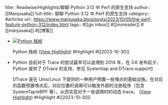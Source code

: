title:: Readwise/Highlights/聊聊 Python 3.12 中 Perf 的原生支持
author:: [[Manjusaka]]
full-title:: 聊聊 Python 3.12 中 Perf 的原生支持
category:: #articles
url:: https://www.manjusaka.blog/posts/2023/10/05/the-perf-feature-python-312/index.html
tags:: #[[go inbox]] #[[inoreader]] #[[manjusaka]] #[[博客]]

- [![Python 栈帧](https://github.com/Zheaoli/zheaoli.github.io/assets/7054676/06bda75b-0505-40b5-a0d8-4c815b21402b)](https://github.com/Zheaoli/zheaoli.github.io/assets/7054676/06bda75b-0505-40b5-a0d8-4c815b21402b)
  
  Python 栈帧 ([View Highlight](https://read.readwise.io/read/01hdz9rea5zt4jnpx1yef17eqc)) #Highlight #[[2023-10-30]]
- Python 目前对于 Trace 的尝试最早可以追溯到 2014 年，在 3.6 发布前夕，Python 提供了 DTrace 的支持，参见 Systemtap and DTrace support[1](https://www.manjusaka.blog/posts/2023/10/05/the-perf-feature-python-312/index.html#refer-anchor-1)
  
  DTrace 是在 Unix/Linux 下提供的一种用户预置一些埋点的基础设施。在对应的函数预置埋点后，对应位置的调用可以触发外部的注册程序（包含 SystemTap/eBPF 等），从而实现对于一些调用时的动态 trace。 ([View Highlight](https://read.readwise.io/read/01hdz9s38z77n5f20an8nb4jnc)) #Highlight #[[2023-10-30]]
